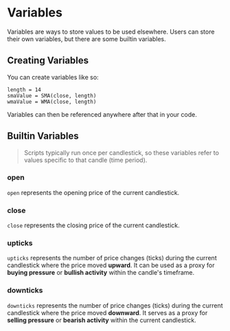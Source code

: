 # Variables

Variables are ways to store values to be used elsewhere. Users can store their own variables, but there are some builtin variables.

## Creating Variables

You can create variables like so:

```
length = 14
smaValue = SMA(close, length)
wmaValue = WMA(close, length)
```

Variables can then be referenced anywhere after that in your code.

## Builtin Variables

> Scripts typically run once per candlestick, so these variables refer to values specific to that candle (time period).

### open

`open` represents the opening price of the current candlestick.

### close

`close` represents the closing price of the current candlestick.

### upticks

`upticks` represents the number of price changes (ticks) during the current candlestick where the price moved **upward**.
It can be used as a proxy for **buying pressure** or **bullish activity** within the candle's timeframe.

### downticks

`downticks` represents the number of price changes (ticks) during the current candlestick where the price moved **downward**.
It serves as a proxy for **selling pressure** or **bearish activity** within the current candlestick.
